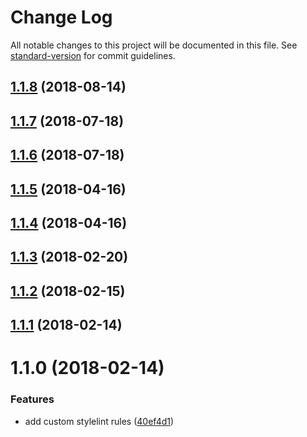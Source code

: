 # Change Log

All notable changes to this project will be documented in this file. See [standard-version](https://github.com/conventional-changelog/standard-version) for commit guidelines.

<a name="1.1.8"></a>
## [1.1.8](https://github.com/contactlab/stylelint-config-uxd/compare/v1.1.7...v1.1.8) (2018-08-14)



<a name="1.1.7"></a>
## [1.1.7](https://github.com/contactlab/stylelint-config-uxd/compare/v1.1.6...v1.1.7) (2018-07-18)



<a name="1.1.6"></a>
## [1.1.6](https://github.com/contactlab/stylelint-config-uxd/compare/v1.1.5...v1.1.6) (2018-07-18)



<a name="1.1.5"></a>
## [1.1.5](https://github.com/contactlab/stylelint-config-uxd/compare/v1.1.4...v1.1.5) (2018-04-16)



<a name="1.1.4"></a>
## [1.1.4](https://github.com/contactlab/stylelint-config-uxd/compare/v1.1.2...v1.1.4) (2018-04-16)



<a name="1.1.3"></a>
## [1.1.3](https://github.com/contactlab/stylelint-config-uxd/compare/v1.1.2...v1.1.3) (2018-02-20)



<a name="1.1.2"></a>
## [1.1.2](https://github.com/contactlab/stylelint-config-uxd/compare/v1.1.1...v1.1.2) (2018-02-15)



<a name="1.1.1"></a>
## [1.1.1](https://github.com/contactlab/stylelint-config-uxd/compare/v1.1.0...v1.1.1) (2018-02-14)



<a name="1.1.0"></a>
# 1.1.0 (2018-02-14)


### Features

* add custom stylelint rules ([40ef4d1](https://github.com/contactlab/stylelint-config-uxd/commit/40ef4d1))
